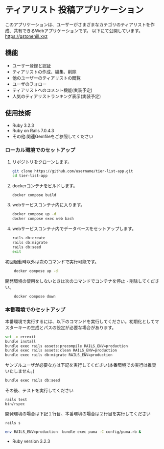 # ティアリスト 投稿アプリケーション

このアプリケーションは、ユーザーがさまざまなカテゴリのティアリストを作成、共有できるWebアプリケーションです。
以下にて公開しています。
https://gstonehill.xyz

## 機能

- ユーザー登録と認証
- ティアリストの作成、編集、削除
- 他のユーザーのティアリストの閲覧
- ユーザのフォロー
- ティアリストへのコメント機能(実装予定)
- 人気のティアリストランキング表示(実装予定)

## 使用技術

- Ruby 3.2.3
- Ruby on Rails 7.0.4.3
- その他:関連Gemfileをご参照してください

### ローカル環境でのセットアップ

1. リポジトリをクローンします。

    ```sh
    git clone https://github.com/username/tier-list-app.git
    cd tier-list-app
    ```

2. dockerコンテナをビルドします。

    ```sh
    docker compose build
    ```

3. webサービスコンテナ内に入ります。

    ```sh
    docker compose up -d
    docker compose exec web bash
    ```


4. webサービスコンテナ内でデータベースをセットアップします。

    ```sh
    rails db:create
    rails db:migrate
    rails db:seed
    exit
    ```

初回起動時以外は次のコマンドで実行可能です。

```sh
    docker compose up -d
```

開発環境の使用をしないときは次のコマンドでコンテナを停止・削除してください。

```sh
    docker compose down
```

### 本番環境でのセットアップ

本番環境で実行するには、以下のコマンドを実行してください。初期化としてマスターキーの生成とパスの設定が必要な場合があります。

```sh
set -o errexit
bundle install
bundle exec rails assets:precompile RAILS_ENV=production
bundle exec rails assets:clean RAILS_ENV=production
bundle exec rails db:migrate RAILS_ENV=production
```

サンプルユーザが必要な方は下記を実行してください(本番環境での実行は推奨いたしません。)

```sh
bundle exec rails db:seed
```

その後、テストを実行してください

```
rails test
bin/rspec
```

開発環境の場合は下記１行目、本番環境の場合は２行目を実行してください
```sh
rails s
```
```sh
env RAILS_ENV=production  bundle exec puma -C config/puma.rb &
```
* Ruby version 3.2.3